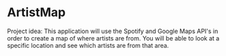 # ArtistMap

Project idea:
This application will use the Spotify and Google Maps API's in order to create a map of where artists are from. 
You will be able to look at a specific location and see which artists are from that area.
